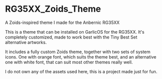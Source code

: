 # RG35XX_Zoids_Theme
A Zoids-inspired theme I made for the Anbernic RG35XX

This is a theme that can be installed on GarlicOS for the RG35XX. It's completely customized, made to work best with the Tiny Best Set alternative artworks.

It includes a fully custom Zoids theme, together with two sets of system icons. One with orange font, which suits the theme best, and an alternative one with white font, that can suit most other themes really well.

I do not own any of the assets used here, this is a project made just for fun.
